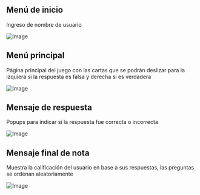 ##  Menú de inicio
Ingreso de nombre de usuario

![Image](https://github.com/user-attachments/assets/f3a8c087-8c09-43f9-993b-dfbd1c6b6de3)

##  Menú principal
Página principal del juego con las cartas que se podrán deslizar para la izquiera si la respuesta es falsa y derecha si es verdadera

![Image](https://github.com/user-attachments/assets/dd2fc154-9d85-4a8d-9c04-aa5ae889a19c)

## Mensaje de respuesta
Popups para indicar si la respuesta fue correcta o incorrecta

![Image](https://github.com/user-attachments/assets/0d1c3c7b-fc96-4711-8b39-12ac4b13bd66)

## Mensaje final de nota
Muestra la calificación del usuario en base a sus respuestas, las preguntas se ordenan aleatoriamente

![Image](https://github.com/user-attachments/assets/b86d6117-c52a-46a5-8a02-d5d7c78ef6e4)
